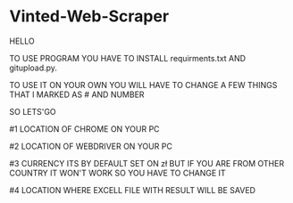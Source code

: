 # Vinted-Web-Scraper
HELLO 

TO USE PROGRAM YOU HAVE TO INSTALL requirments.txt AND  gitupload.py.

TO USE IT ON YOUR OWN YOU WILL HAVE TO CHANGE A FEW THINGS THAT I MARKED AS # AND NUMBER

SO LETS'GO

#1 LOCATION OF CHROME ON YOUR PC

#2 LOCATION OF WEBDRIVER ON YOUR PC

#3 CURRENCY ITS BY DEFAULT SET ON zł BUT IF YOU ARE FROM OTHER COUNTRY IT WON'T WORK SO YOU HAVE TO CHANGE IT

#4 LOCATION WHERE EXCELL FILE WITH RESULT WILL BE SAVED
